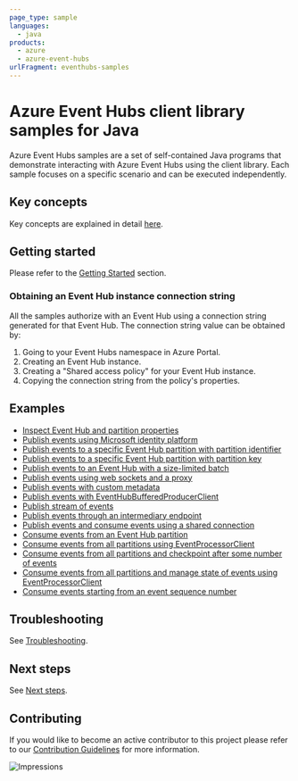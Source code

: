 ```yaml
---
page_type: sample
languages:
  - java
products:
  - azure
  - azure-event-hubs
urlFragment: eventhubs-samples
---
```


# Azure Event Hubs client library samples for Java

Azure Event Hubs samples are a set of self-contained Java programs that demonstrate interacting with Azure Event Hubs
using the client library. Each sample focuses on a specific scenario and can be executed independently.

## Key concepts
Key concepts are explained in detail [here][sdk_readme_key_concepts].

## Getting started
Please refer to the [Getting Started][sdk_readme_getting_started] section.

### Obtaining an Event Hub instance connection string

All the samples authorize with an Event Hub using a connection string generated for that Event Hub. The connection
string value can be obtained by:

1. Going to your Event Hubs namespace in Azure Portal.
1. Creating an Event Hub instance.
1. Creating a "Shared access policy" for your Event Hub instance.
1. Copying the connection string from the policy's properties.

## Examples

- [Inspect Event Hub and partition properties][sample_get_event_hubs_metadata]
- [Publish events using Microsoft identity platform][sample_publish_identity]
- [Publish events to a specific Event Hub partition with partition identifier][sample_publish_partitionId]
- [Publish events to a specific Event Hub partition with partition key][sample_publish_partitionKey]
- [Publish events to an Event Hub with a size-limited batch][sample_publish_size_limited]
- [Publish events using web sockets and a proxy][sample_publish_web_sockets_proxy]
- [Publish events with custom metadata][sample_publish_custom_metadata]
- [Publish events with EventHubBufferedProducerClient][sample_publish_buffered_producer]
- [Publish stream of events][sample_publish_stream_events]
- [Publish events through an intermediary endpoint][sample_intermediary_endpoint]
- [Publish events and consume events using a shared connection][sample_share_connection]
- [Consume events from an Event Hub partition][sample_consume_event]
- [Consume events from all partitions using EventProcessorClient][sample_event_processor]
- [Consume events from all partitions and checkpoint after some number of events][sample_event_processor_checkpointing]
- [Consume events from all partitions and manage state of events using
  EventProcessorClient][sample_event_processor_aggregate_state_management]
- [Consume events starting from an event sequence number][sample_consume_sequence_number]

## Troubleshooting
See [Troubleshooting][sdk_readme_troubleshooting].

## Next steps
See [Next steps][sdk_readme_next_steps].

## Contributing

If you would like to become an active contributor to this project please refer to our [Contribution
Guidelines](https://github.com/Azure/azure-sdk-for-java/blob/main/sdk/eventhubs/azure-messaging-eventhubs/CONTRIBUTING.md) for more information.

<!-- Links -->
[sample_consume_event]: https://github.com/Azure/azure-sdk-for-java/blob/main/sdk/eventhubs/azure-messaging-eventhubs/src/samples/java/com/azure/messaging/eventhubs/ConsumeEvents.java
[sample_consume_sequence_number]: https://github.com/Azure/azure-sdk-for-java/blob/main/sdk/eventhubs/azure-messaging-eventhubs/src/samples/java/com/azure/messaging/eventhubs/ConsumeEventsFromKnownSequenceNumberPosition.java
[sample_event_processor_aggregate_state_management]: https://github.com/Azure/azure-sdk-for-java/blob/main/sdk/eventhubs/azure-messaging-eventhubs/src/samples/java/com/azure/messaging/eventhubs/EventProcessorClientAggregateEventsSample.java
[sample_event_processor]: https://github.com/Azure/azure-sdk-for-java/blob/main/sdk/eventhubs/azure-messaging-eventhubs/src/samples/java/com/azure/messaging/eventhubs/EventProcessorClientSample.java
[sample_event_processor_checkpointing]: https://github.com/Azure/azure-sdk-for-java/blob/main/sdk/eventhubs/azure-messaging-eventhubs/src/samples/java/com/azure/messaging/eventhubs/EventProcessorClientCheckpointing.java
[sample_get_event_hubs_metadata]: https://github.com/Azure/azure-sdk-for-java/blob/main/sdk/eventhubs/azure-messaging-eventhubs/src/samples/java/com/azure/messaging/eventhubs/GetEventHubMetadata.java
[sample_intermediary_endpoint]: https://github.com/Azure/azure-sdk-for-java/blob/main/sdk/eventhubs/azure-messaging-eventhubs/src/samples/java/com/azure/messaging/eventhubs/PublishEventsCustomEndpoint.java
[sample_publish_buffered_producer]: https://github.com/Azure/azure-sdk-for-java/blob/main/sdk/eventhubs/azure-messaging-eventhubs/src/samples/java/com/azure/messaging/eventhubs/PublishEventsBufferedProducer.java
[sample_publish_custom_metadata]: https://github.com/Azure/azure-sdk-for-java/blob/main/sdk/eventhubs/azure-messaging-eventhubs/src/samples/java/com/azure/messaging/eventhubs/PublishEventsWithCustomMetadata.java
[sample_publish_identity]: https://github.com/Azure/azure-sdk-for-java/blob/main/sdk/eventhubs/azure-messaging-eventhubs/src/samples/java/com/azure/messaging/eventhubs/PublishEventsWithAzureIdentity.java
[sample_publish_partitionId]: https://github.com/Azure/azure-sdk-for-java/blob/main/sdk/eventhubs/azure-messaging-eventhubs/src/samples/java/com/azure/messaging/eventhubs/PublishEventsToSpecificPartition.java
[sample_publish_partitionKey]: https://github.com/Azure/azure-sdk-for-java/blob/main/sdk/eventhubs/azure-messaging-eventhubs/src/samples/java/com/azure/messaging/eventhubs/PublishEventsWithPartitionKey.java
[sample_publish_size_limited]: https://github.com/Azure/azure-sdk-for-java/blob/main/sdk/eventhubs/azure-messaging-eventhubs/src/samples/java/com/azure/messaging/eventhubs/PublishEventsWithSizeLimitedBatches.java
[sample_publish_stream_events]: https://github.com/Azure/azure-sdk-for-java/blob/main/sdk/eventhubs/azure-messaging-eventhubs/src/samples/java/com/azure/messaging/eventhubs/PublishStreamOfEvents.java
[sample_publish_web_sockets_proxy]: https://github.com/Azure/azure-sdk-for-java/blob/main/sdk/eventhubs/azure-messaging-eventhubs/src/samples/java/com/azure/messaging/eventhubs/PublishEventsWithWebSocketsAndProxy.java
[sample_share_connection]: https://github.com/Azure/azure-sdk-for-java/blob/main/sdk/eventhubs/azure-messaging-eventhubs/src/samples/java/com/azure/messaging/eventhubs/ShareConnectionBetweenClients.java
[sdk_readme_getting_started]: https://github.com/Azure/azure-sdk-for-java/blob/main/sdk/eventhubs/azure-messaging-eventhubs/README.md#getting-started
[sdk_readme_key_concepts]: https://github.com/Azure/azure-sdk-for-java/blob/main/sdk/eventhubs/azure-messaging-eventhubs/README.md#key-concepts
[sdk_readme_next_steps]: https://github.com/Azure/azure-sdk-for-java/blob/main/sdk/eventhubs/azure-messaging-eventhubs/README.md#next-steps
[sdk_readme_troubleshooting]: https://github.com/Azure/azure-sdk-for-java/blob/main/sdk/eventhubs/azure-messaging-eventhubs/README.md#troubleshooting

![Impressions](https://azure-sdk-impressions.azurewebsites.net/api/impressions/azure-sdk-for-java%2Fsdk%2Feventhubs%2Fazure-messaging-eventhubs%2Fsrc%2Fsamples%2README.png)
